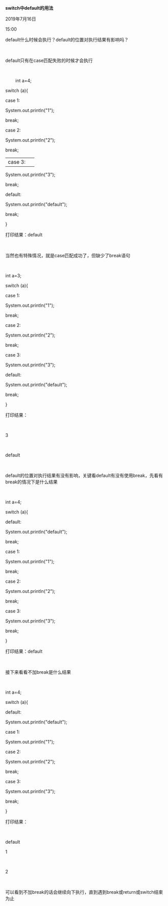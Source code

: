 **switch中default的用法**

2019年7月16日

15:00

default什么时候会执行？default的位置对执行结果有影响吗？

 

default只有在case匹配失败的时候才会执行

 

        int a=4;

switch (a){

case 1:

System.out.println(\"1\");

break;

case 2:

System.out.println(\"2\");

break;

|         |     |
|---------|-----|
| case 3: |     |

System.out.println(\"3\");

break;

default:

System.out.println(\"default\");

break;

}

打印结果：default

 

当然也有特殊情况，就是case匹配成功了，但缺少了break语句

 

int a=3;

switch (a){

case 1:

System.out.println(\"1\");

break;

case 2:

System.out.println(\"2\");

break;

case 3:

System.out.println(\"3\");

default:

System.out.println(\"default\");

break;

}

打印结果：

 

3

 

default

 

default的位置对执行结果有没有影响，关键看default有没有使用break，先看有break的情况下是什么结果

 

int a=4;

switch (a){

default:

System.out.println(\"default\");

break;

case 1:

System.out.println(\"1\");

break;

case 2:

System.out.println(\"2\");

break;

case 3:

System.out.println(\"3\");

break;

}

打印结果：default

 

接下来看看不加break是什么结果

 

int a=4;

switch (a){

default:

System.out.println(\"default\");

case 1:

System.out.println(\"1\");

case 2:

System.out.println(\"2\");

break;

case 3:

System.out.println(\"3\");

break;

}

打印结果：

 

default

1

 

2

 

可以看到不加break的话会继续向下执行，直到遇到break或return或switch结束为止
